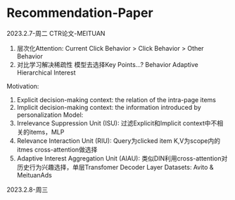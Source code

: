 # Recommendation-Paper

2023.2.7-周二
CTR论文-MEITUAN

1. 层次化Attention: Current Click Behavior > Click Behavior > Other Behavior
2. 对比学习解决稀疏性
模型去选择Key Points...? Behavior Adaptive Hierarchical Interest

Motivation:
1. Explicit decision-making context: the relation of the intra-page items
2. Implicit decision-making context: the information introduced by personalization
Model:
1. Irrelevance Suppression Unit (ISU): 过滤Explicit和Implicit context中不相关的items，MLP
2. Relevance Interaction Unit (RIU): Query为clicked item K,V为scope内的itmes cross-attention做选择
3. Adaptive Interest Aggregation Unit (AIAU): 类似DIN利用cross-attention对历史行为兴趣选择，单层Transfomer Decoder Layer
Datasets: Avito & MeituanAds

2023.2.8-周三
